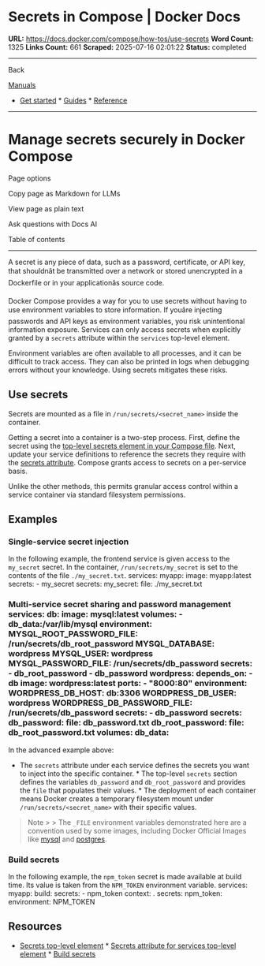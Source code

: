 # Secrets in Compose | Docker Docs

**URL:** https://docs.docker.com/compose/how-tos/use-secrets
**Word Count:** 1325
**Links Count:** 661
**Scraped:** 2025-07-16 02:01:22
**Status:** completed

---

Back

[Manuals](https://docs.docker.com/manuals/)

  * [Get started](https://docs.docker.com/get-started/)   * [Guides](https://docs.docker.com/guides/)   * [Reference](https://docs.docker.com/reference/)

* * *

# Manage secrets securely in Docker Compose

Page options

Copy page as Markdown for LLMs

View page as plain text

Ask questions with Docs AI

Table of contents

* * *

A secret is any piece of data, such as a password, certificate, or API key, that shouldnât be transmitted over a network or stored unencrypted in a Dockerfile or in your applicationâs source code.

Docker Compose provides a way for you to use secrets without having to use environment variables to store information. If youâre injecting passwords and API keys as environment variables, you risk unintentional information exposure. Services can only access secrets when explicitly granted by a `secrets` attribute within the `services` top-level element.

Environment variables are often available to all processes, and it can be difficult to track access. They can also be printed in logs when debugging errors without your knowledge. Using secrets mitigates these risks.

## Use secrets

Secrets are mounted as a file in `/run/secrets/<secret_name>` inside the container.

Getting a secret into a container is a two-step process. First, define the secret using the [top-level secrets element in your Compose file](https://docs.docker.com/reference/compose-file/secrets/). Next, update your service definitions to reference the secrets they require with the [secrets attribute](https://docs.docker.com/reference/compose-file/services/#secrets). Compose grants access to secrets on a per-service basis.

Unlike the other methods, this permits granular access control within a service container via standard filesystem permissions.

## Examples

### Single-service secret injection

In the following example, the frontend service is given access to the `my_secret` secret. In the container, `/run/secrets/my_secret` is set to the contents of the file `./my_secret.txt`.               services:       myapp:         image: myapp:latest         secrets:           - my_secret     secrets:       my_secret:         file: ./my_secret.txt

### Multi-service secret sharing and password management               services:        db:          image: mysql:latest          volumes:            - db_data:/var/lib/mysql          environment:            MYSQL_ROOT_PASSWORD_FILE: /run/secrets/db_root_password            MYSQL_DATABASE: wordpress            MYSQL_USER: wordpress            MYSQL_PASSWORD_FILE: /run/secrets/db_password          secrets:            - db_root_password            - db_password             wordpress:          depends_on:            - db          image: wordpress:latest          ports:            - "8000:80"          environment:            WORDPRESS_DB_HOST: db:3306            WORDPRESS_DB_USER: wordpress            WORDPRESS_DB_PASSWORD_FILE: /run/secrets/db_password          secrets:            - db_password               secrets:        db_password:          file: db_password.txt        db_root_password:          file: db_root_password.txt          volumes:         db_data:

In the advanced example above:

  * The `secrets` attribute under each service defines the secrets you want to inject into the specific container.   * The top-level `secrets` section defines the variables `db_password` and `db_root_password` and provides the `file` that populates their values.   * The deployment of each container means Docker creates a temporary filesystem mount under `/run/secrets/<secret_name>` with their specific values.

> Note >  > The `_FILE` environment variables demonstrated here are a convention used by some images, including Docker Official Images like [mysql](https://hub.docker.com/_/mysql) and [postgres](https://hub.docker.com/_/postgres).

### Build secrets

In the following example, the `npm_token` secret is made available at build time. Its value is taken from the `NPM_TOKEN` environment variable.               services:       myapp:         build:           secrets:             - npm_token           context: .          secrets:       npm_token:         environment: NPM_TOKEN

## Resources

  * [Secrets top-level element](https://docs.docker.com/reference/compose-file/secrets/)   * [Secrets attribute for services top-level element](https://docs.docker.com/reference/compose-file/services/#secrets)   * [Build secrets](https://docs.docker.com/build/building/secrets/)